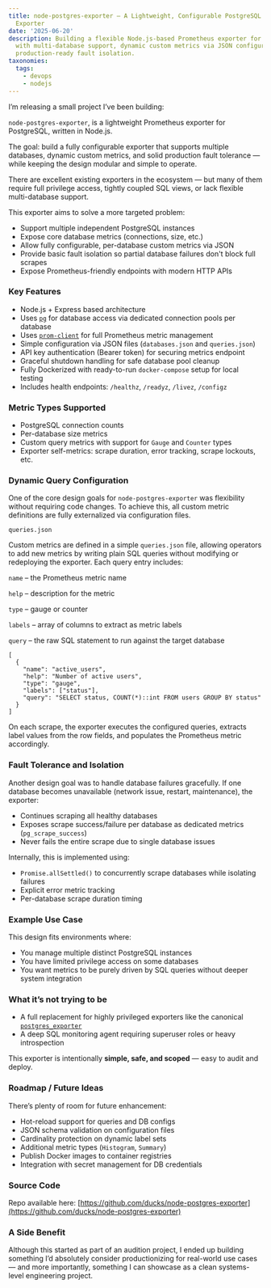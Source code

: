 ```yaml
---
title: node-postgres-exporter — A Lightweight, Configurable PostgreSQL Prometheus
  Exporter
date: '2025-06-20'
description: Building a flexible Node.js-based Prometheus exporter for PostgreSQL
  with multi-database support, dynamic custom metrics via JSON configuration, and
  production-ready fault isolation.
taxonomies:
  tags:
    - devops
    - nodejs
---
```


I’m releasing a small project I’ve been building:

`node-postgres-exporter`, is a lightweight Prometheus exporter for PostgreSQL,
written in Node.js.

The goal: build a fully configurable exporter that supports multiple databases,
dynamic custom metrics, and solid production fault tolerance — while keeping
the design modular and simple to operate.

There are excellent existing exporters in the ecosystem — but many of them
require full privilege access, tightly coupled SQL views, or lack flexible
multi-database support.

This exporter aims to solve a more targeted problem:

- Support multiple independent PostgreSQL instances
- Expose core database metrics (connections, size, etc.)
- Allow fully configurable, per-database custom metrics via JSON
- Provide basic fault isolation so partial database failures don't block full scrapes
- Expose Prometheus-friendly endpoints with modern HTTP APIs

### Key Features

- Node.js + Express based architecture
- Uses [`pg`](https://node-postgres.com/) for database access via dedicated connection pools per database
- Uses [`prom-client`](https://github.com/siimon/prom-client) for full Prometheus metric management
- Simple configuration via JSON files (`databases.json` and `queries.json`)
- API key authentication (Bearer token) for securing metrics endpoint
- Graceful shutdown handling for safe database pool cleanup
- Fully Dockerized with ready-to-run `docker-compose` setup for local testing
- Includes health endpoints: `/healthz`, `/readyz`, `/livez`, `/configz`

### Metric Types Supported

- PostgreSQL connection counts
- Per-database size metrics
- Custom query metrics with support for `Gauge` and `Counter` types
- Exporter self-metrics: scrape duration, error tracking, scrape lockouts, etc.

### Dynamic Query Configuration

One of the core design goals for `node-postgres-exporter` was flexibility
without requiring code changes. To achieve this, all custom metric definitions
are fully externalized via configuration files.

`queries.json`

Custom metrics are defined in a simple `queries.json` file, allowing operators
to add new metrics by writing plain SQL queries without modifying or
redeploying the exporter. Each query entry includes:

`name` – the Prometheus metric name

`help` – description for the metric

`type` – gauge or counter

`labels` – array of columns to extract as metric labels

`query` – the raw SQL statement to run against the target database

```
[
  {
    "name": "active_users",
    "help": "Number of active users",
    "type": "gauge",
    "labels": ["status"],
    "query": "SELECT status, COUNT(*)::int FROM users GROUP BY status"
  }
]
```

On each scrape, the exporter executes the configured queries, extracts label
values from the row fields, and populates the Prometheus metric accordingly.

### Fault Tolerance and Isolation

Another design goal was to handle database failures gracefully. If one database
becomes unavailable (network issue, restart, maintenance), the exporter:

- Continues scraping all healthy databases
- Exposes scrape success/failure per database as dedicated metrics
  (`pg_scrape_success`)
- Never fails the entire scrape due to single database issues

Internally, this is implemented using:

- `Promise.allSettled()` to concurrently scrape databases while isolating
  failures
- Explicit error metric tracking
- Per-database scrape duration timing

### Example Use Case

This design fits environments where:

- You manage multiple distinct PostgreSQL instances
- You have limited privilege access on some databases
- You want metrics to be purely driven by SQL queries without deeper system
  integration

### What it’s not trying to be

- A full replacement for highly privileged exporters like the canonical
  [`postgres_exporter`](https://github.com/prometheus-community/postgres_exporter)
- A deep SQL monitoring agent requiring superuser roles or heavy introspection

This exporter is intentionally **simple, safe, and scoped** — easy to audit and
deploy.

### Roadmap / Future Ideas

There’s plenty of room for future enhancement:

- Hot-reload support for queries and DB configs
- JSON schema validation on configuration files
- Cardinality protection on dynamic label sets
- Additional metric types (`Histogram`, `Summary`)
- Publish Docker images to container registries
- Integration with secret management for DB credentials

### Source Code

Repo available here:
[https://github.com/ducks/node-postgres-exporter](https://github.com/ducks/node-postgres-exporter)

### A Side Benefit

Although this started as part of an audition project, I ended up building
something I’d absolutely consider productionizing for real-world use cases —
and more importantly, something I can showcase as a clean systems-level
engineering project.
